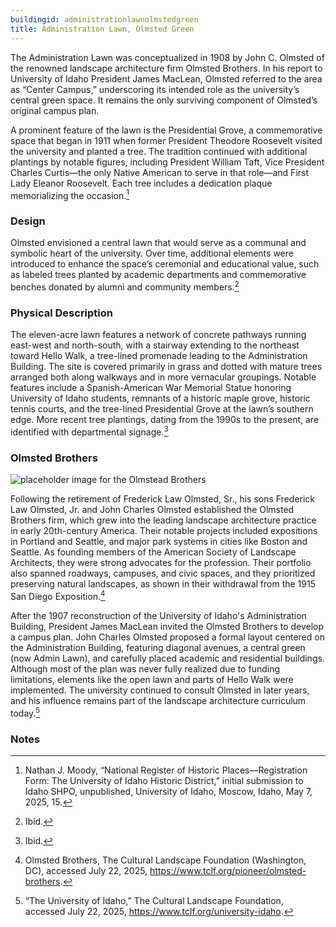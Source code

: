 ```yaml
---
buildingid: administrationlawnolmstedgreen
title: Administration Lawn, Olmsted Green
---
```


The Administration Lawn was conceptualized in 1908 by John C. Olmsted of the renowned landscape architecture firm Olmsted Brothers. In his report to University of Idaho President James MacLean, Olmsted referred to the area as “Center Campus,” underscoring its intended role as the university’s central green space. It remains the only surviving component of Olmsted’s original campus plan.

A prominent feature of the lawn is the Presidential Grove, a commemorative space that began in 1911 when former President Theodore Roosevelt visited the university and planted a tree. The tradition continued with additional plantings by notable figures, including President William Taft, Vice President Charles Curtis—the only Native American to serve in that role—and First Lady Eleanor Roosevelt. Each tree includes a dedication plaque memorializing the occasion.[^1]  

### Design
Olmsted envisioned a central lawn that would serve as a communal and symbolic heart of the university. Over time, additional elements were introduced to enhance the space’s ceremonial and educational value, such as labeled trees planted by academic departments and commemorative benches donated by alumni and community members.[^2]  

### Physical Description
The eleven-acre lawn features a network of concrete pathways running east-west and north-south, with a stairway extending to the northeast toward Hello Walk, a tree-lined promenade leading to the Administration Building. The site is covered primarily in grass and dotted with mature trees arranged both along walkways and in more vernacular groupings. Notable features include a Spanish-American War Memorial Statue honoring University of Idaho students, remnants of a historic maple grove, historic tennis courts, and the tree-lined Presidential Grove at the lawn’s southern edge. More recent tree plantings, dating from the 1990s to the present, are identified with departmental signage.[^3]

### Olmsted Brothers 
![placeholder image for the Olmstead Brothers](https://www.tclf.org/sites/default/files/styles/crop_268x268/public/thumbnails/image/Olmsted-Brothers_sig.jpg?itok=VoHNW0Yt) 

Following the retirement of Frederick Law Olmsted, Sr., his sons Frederick Law Olmsted, Jr. and John Charles Olmsted established the Olmsted Brothers firm, which grew into the leading landscape architecture practice in early 20th-century America. Their notable projects included expositions in Portland and Seattle, and major park systems in cities like Boston and Seattle. As founding members of the American Society of Landscape Architects, they were strong advocates for the profession. Their portfolio also spanned roadways, campuses, and civic spaces, and they prioritized preserving natural landscapes, as shown in their withdrawal from the 1915 San Diego Exposition.[^4]  

After the 1907 reconstruction of the University of Idaho's Administration Building, President James MacLean invited the Olmsted Brothers to develop a campus plan. John Charles Olmsted proposed a formal layout centered on the Administration Building, featuring diagonal avenues, a central green (now Admin Lawn), and carefully placed academic and residential buildings. Although most of the plan was never fully realized due to funding limitations, elements like the open lawn and parts of Hello Walk were implemented. The university continued to consult Olmsted in later years, and his influence remains part of the landscape architecture curriculum today.[^5]  

### Notes  

[^1]:  Nathan J. Moody, “National Register of Historic Places—Registration Form: The University of Idaho Historic District,” initial submission to Idaho SHPO, unpublished, University of Idaho, Moscow, Idaho, May 7, 2025, 15.  
[^2]: Ibid.  
[^3]: Ibid.  
[^4]:  Olmsted Brothers, The Cultural Landscape Foundation (Washington, DC), accessed July 22, 2025, https://www.tclf.org/pioneer/olmsted-brothers.  
[^5]: “The University of Idaho,” The Cultural Landscape Foundation, accessed July 22, 2025, https://www.tclf.org/university-idaho. 